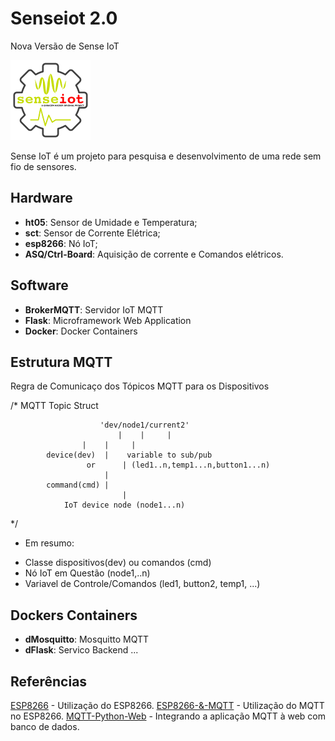
Senseiot 2.0
============
Nova Versão de Sense IoT


[![logo](https://raw.githubusercontent.com/Garagem-Hacker/senseiot/master/sense_iot2_128x128.png)](https://github.com/Garagem-Hacker/senseiot)

Sense IoT é um projeto para pesquisa e desenvolvimento de uma rede sem fio de
sensores.


Hardware
--------

* **ht05**: Sensor de Umidade e Temperatura;
* **sct**: Sensor de Corrente Elétrica;
* **esp8266**: Nó IoT;
* **ASQ/Ctrl-Board**: Aquisição de corrente e Comandos elétricos.


Software
--------
* **BrokerMQTT**: Servidor IoT MQTT
* **Flask**: Microframework Web Application
* **Docker**: Docker Containers

Estrutura MQTT
-------
Regra de Comunicaço dos Tópicos MQTT para os Dispositivos

/*				  MQTT Topic Struct

				        'dev/node1/current2'
				            |    |     |
                    |    |     |
            device(dev)  |    variable to sub/pub 
            		 or    	 | (led1..n,temp1...n,button1...n)
                         |
            command(cmd) |
            		      	 |
            	IoT device node (node1...n)

*/

- Em resumo:
* Classe dispositivos(dev) ou comandos (cmd)
* Nó IoT em Questão (node1,..n)
* Variavel de Controle/Comandos (led1, button2, temp1, ...)


Dockers Containers
------------------
* **dMosquitto**: Mosquitto MQTT
* **dFlask**: Servico Backend
...


Referências 
-----------

 [ESP8266](https://github.com/Garagem-Hacker/senseiot/wiki) - Utilização do ESP8266.
 [ESP8266-&-MQTT](https://github.com/edgarreis/ESP8266-MQTT-Arduino) - Utilização do MQTT no ESP8266.
 [MQTT-Python-Web](https://douglaszuqueto.com/artigos/integrando-a-aplicacao-web-com-banco-de-dados) - Integrando a aplicação MQTT à web com banco de dados.
 
